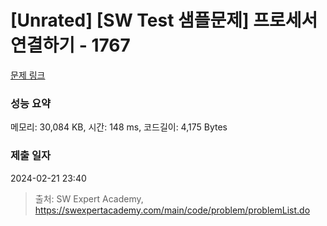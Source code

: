 # [Unrated] [SW Test 샘플문제] 프로세서 연결하기 - 1767 

[문제 링크](https://swexpertacademy.com/main/code/problem/problemDetail.do?contestProbId=AV4suNtaXFEDFAUf) 

### 성능 요약

메모리: 30,084 KB, 시간: 148 ms, 코드길이: 4,175 Bytes

### 제출 일자

2024-02-21 23:40



> 출처: SW Expert Academy, https://swexpertacademy.com/main/code/problem/problemList.do